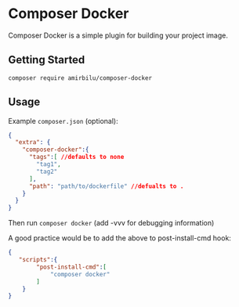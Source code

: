 # Composer Docker

Composer Docker is a simple plugin for building your project image.

## Getting Started

`composer require amirbilu/composer-docker`

## Usage

Example `composer.json` (optional):

```json
{
  "extra": {
    "composer-docker":{
      "tags":[ //defaults to none
        "tag1",
        "tag2"
      ],
      "path": "path/to/dockerfile" //defualts to .
    }
  }
}
```

Then run `composer docker` (add -vvv for debugging information)

A good practice would be to add the above to post-install-cmd hook:

```json
{
   "scripts":{
        "post-install-cmd":[
            "composer docker"
        ]
    }
}
